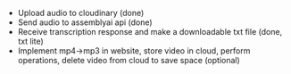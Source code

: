 - Upload audio to cloudinary (done)
- Send audio to assemblyai api (done)
- Receive transcription response and make a downloadable txt file (done, txt lite)
- Implement mp4->mp3 in website, store video in cloud, perform operations, delete video from cloud to save space (optional)